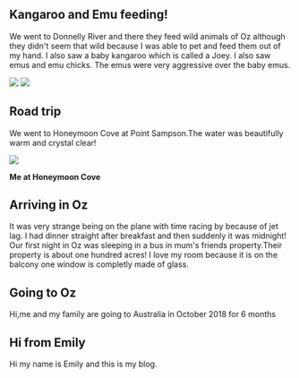 ## Kangaroo and Emu feeding!

We went to Donnelly River and there they feed wild animals of Oz although they didn't seem that wild because I was able to pet and  feed them out of my hand. I also saw a baby kangaroo which is called a Joey. I also saw emus and emu chicks. The emus were very aggressive over the baby emus. 
  

<img src="https://res.cloudinary.com/dx97qkqq4/image/upload/v1541646800/oz/emily-kangaroo.png">
<img src="https://res.cloudinary.com/dx97qkqq4/image/upload/v1541651686/oz/emu-and-chicks.png">

## Road trip

We went to Honeymoon Cove at Point Sampson.The water was beautifully warm and crystal clear! 

<img src="https://res.cloudinary.com/dx97qkqq4/image/upload/v1541641856/oz/emily-honeymoon-cove.png">

**Me at Honeymoon Cove**


## Arriving in Oz

It was very strange being on the plane with time racing by because of jet lag. I had dinner straight after breakfast and then suddenly it was midnight! Our first night in Oz was sleeping in a bus in mum's friends property.Their property is about one hundred acres! I love my room because it is on the balcony one window is completly made of glass.  
                       





## Going to Oz

Hi,me and my family are going to Australia in October 2018 for 6 months



## Hi from Emily


Hi my name is Emily and this is my blog.


